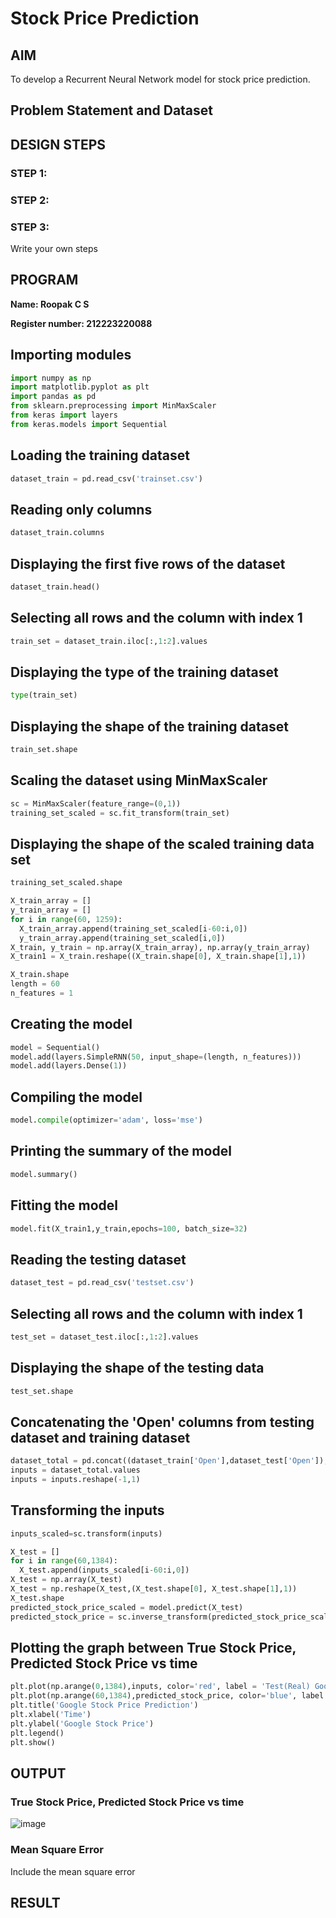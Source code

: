 # Stock Price Prediction

## AIM

To develop a Recurrent Neural Network model for stock price prediction.

## Problem Statement and Dataset

## DESIGN STEPS

### STEP 1:

### STEP 2:

### STEP 3:

Write your own steps

## PROGRAM

**Name: Roopak C S**

**Register number: 212223220088**
## Importing modules
````python
import numpy as np
import matplotlib.pyplot as plt
import pandas as pd
from sklearn.preprocessing import MinMaxScaler
from keras import layers
from keras.models import Sequential
````
## Loading the training dataset
````python
dataset_train = pd.read_csv('trainset.csv')
````
## Reading only columns
````python
dataset_train.columns
````
## Displaying the first five rows of the dataset
````python
dataset_train.head()
````
## Selecting all rows and the column with index 1
````python
train_set = dataset_train.iloc[:,1:2].values
````
## Displaying the type of the training dataset
````python
type(train_set)
````
## Displaying the shape of the training dataset
````python
train_set.shape
````
## Scaling the dataset using MinMaxScaler
````python
sc = MinMaxScaler(feature_range=(0,1))
training_set_scaled = sc.fit_transform(train_set)
````
## Displaying the shape of the scaled training data set
````python
training_set_scaled.shape
````
````python
X_train_array = []
y_train_array = []
for i in range(60, 1259):
  X_train_array.append(training_set_scaled[i-60:i,0])
  y_train_array.append(training_set_scaled[i,0])
X_train, y_train = np.array(X_train_array), np.array(y_train_array)
X_train1 = X_train.reshape((X_train.shape[0], X_train.shape[1],1))

X_train.shape
length = 60
n_features = 1
````
## Creating the model
````python
model = Sequential()
model.add(layers.SimpleRNN(50, input_shape=(length, n_features)))
model.add(layers.Dense(1))
````
## Compiling the model
````python
model.compile(optimizer='adam', loss='mse')
````
## Printing the summary of the model
````python
model.summary()
````
## Fitting the model
````python
model.fit(X_train1,y_train,epochs=100, batch_size=32)
````
## Reading the testing dataset
````python
dataset_test = pd.read_csv('testset.csv')
````
## Selecting all rows and the column with index 1
````python
test_set = dataset_test.iloc[:,1:2].values
````
## Displaying the shape of the testing data
````python
test_set.shape
````
## Concatenating the 'Open' columns from testing dataset and training dataset
````python
dataset_total = pd.concat((dataset_train['Open'],dataset_test['Open']),axis=0)
inputs = dataset_total.values
inputs = inputs.reshape(-1,1)
````
## Transforming the inputs
````python
inputs_scaled=sc.transform(inputs)
````
````python
X_test = []
for i in range(60,1384):
  X_test.append(inputs_scaled[i-60:i,0])
X_test = np.array(X_test)
X_test = np.reshape(X_test,(X_test.shape[0], X_test.shape[1],1))
X_test.shape
predicted_stock_price_scaled = model.predict(X_test)
predicted_stock_price = sc.inverse_transform(predicted_stock_price_scaled)
````
## Plotting the graph between True Stock Price, Predicted Stock Price vs time
````python
plt.plot(np.arange(0,1384),inputs, color='red', label = 'Test(Real) Google stock price')
plt.plot(np.arange(60,1384),predicted_stock_price, color='blue', label = 'Predicted Google stock price')
plt.title('Google Stock Price Prediction')
plt.xlabel('Time')
plt.ylabel('Google Stock Price')
plt.legend()
plt.show()
````

## OUTPUT

### True Stock Price, Predicted Stock Price vs time

![image](https://github.com/RoopakCS/rnn-stock-price-prediction/assets/139228922/dd315760-71da-4468-845c-58e639e11e13)

### Mean Square Error

Include the mean square error

## RESULT
